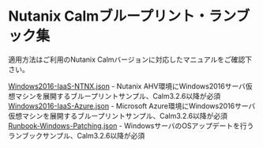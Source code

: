 # Nutanix Calmブループリント・ランブック集

適用方法はご利用のNutanix Calmバージョンに対応したマニュアルをご確認下さい。

[Windows2016-IaaS-NTNX.json](https://github.com/shocnt/playbook/blob/main/Calm/Windows2016-IaaS-NTNX.json) - Nutanix AHV環境にWindows2016サーバ仮想マシンを展開するブループリントサンプル、Calm3.2.6以降が必須  
[Windows2016-IaaS-Azure.json](https://github.com/shocnt/playbook/blob/main/Calm/Windows2016-IaaS-Azure.json) - Microsoft Azure環境にWindows2016サーバ仮想マシンを展開するブループリントサンプル、Calm3.2.6以降が必須
[Runbook-Windows-Patching.json](https://github.com/shocnt/playbook/blob/main/Calm/Runbook-Windows-Patching.json) - WindowsサーバのOSアップデートを行うランブックサンプル、Calm3.2.6以降が必須
